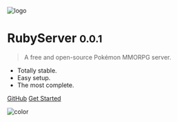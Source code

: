![logo](https://avatars3.githubusercontent.com/u/35264907?s=100&v=4)

# RubyServer <small>0.0.1</small>

> A free and open-source Pokémon MMORPG server.

- Totally stable.
- Easy setup.
- The most complete.


[GitHub](https://github.com/RubyServer/rubyserver)
[Get Started](#rubyserver)

![color](#f0f0f0)
